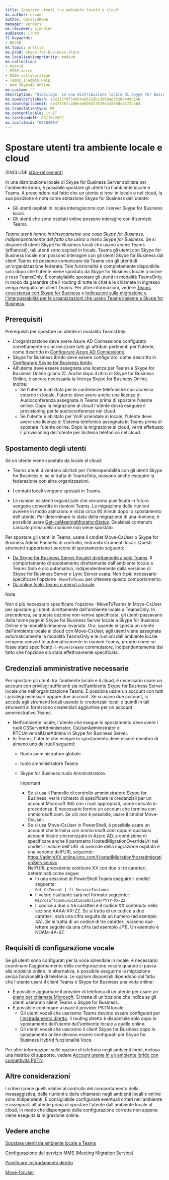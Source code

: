 ```yaml
---
title: Spostare utenti tra ambiente locale e cloud
ms.author: crowe
author: CarolynRowe
manager: serdars
ms.reviewer: bjwhalen
audience: ITPro
f1.keywords:
- NOCSH
ms.topic: article
ms.prod: skype-for-business-itpro
ms.localizationpriority: medium
ms.collection:
- Hybrid
- M365-voice
- M365-collaboration
- Teams_ITAdmin_Help
- Adm_Skype4B_Online
ms.custom: ''
description: "Riepilogo: in una distribuzione locale di Skype for Business Server abilitata per l'ambiente ibrido, è possibile spostare gli utenti tra l'ambiente locale e il cloud."
ms.openlocfilehash: 15e237fdf54854a86216bc3890ae26209449c146
ms.sourcegitcommit: d847256fca80e4e8954f767863c880dc8472ca04
ms.translationtype: MT
ms.contentlocale: it-IT
ms.lasthandoff: 05/10/2022
ms.locfileid: "65304004"
---
```

# <a name="move-users-between-on-premises-and-cloud"></a>Spostare utenti tra ambiente locale e cloud

[!INCLUDE [sfbo-retirement](../../Hub/includes/sfbo-retirement.md)]

In una distribuzione locale di Skype for Business Server abilitata per l'ambiente ibrido, è possibile spostare gli utenti tra l'ambiente locale e Teams. A prescindere dal fatto che un utente si trovi in locale o nel cloud, la sua posizione è nota come abitazione Skype for Business dell'utente:

- Gli utenti ospitati in locale interagiscono con i server Skype for Business locali.
- Gli utenti che sono ospitati online possono interagire con il servizio Teams.

*Teams utenti hanno intrinsecamente una casa Skype for Business, indipendentemente dal fatto che usino o meno Skype for Business.* Se si dispone di utenti Skype for Business locali che usano anche Teams (affiancati), tali utenti sono ospitati in locale. Teams gli utenti con Skype for Business locale non possono interagire con gli utenti Skype for Business dal client Teams né possono comunicare da Teams con gli utenti di un'organizzazione federata. Tale funzionalità è completamente disponibile solo dopo che l'utente viene spostato da Skype for Business locale a online e reso TeamsOnly. È consigliabile spostare gli utenti in modalità TeamsOnly, in modo da garantire che il routing di tutte le chat e le chiamate in ingresso venga eseguito nel client Teams. Per altre informazioni, vedere [Teams coesistenza con Skype for Business](/microsoftteams/coexistence-chat-calls-presence) e [Indicazioni sulla migrazione e l'interoperabilità per le organizzazioni che usano Teams insieme a Skype for Business](/microsoftteams/migration-interop-guidance-for-teams-with-skype).

## <a name="prerequisites"></a>Prerequisiti

Prerequisiti per spostare un utente in modalità TeamsOnly:

- L'organizzazione deve avere Azure AD Connessione configurato correttamente e sincronizzare tutti gli attributi pertinenti per l'utente, come descritto in [Configurare Azure AD Connessione](configure-azure-ad-connect.md).
- Skype for Business ibrido deve essere configurato, come descritto in [Configurare Skype for Business ibrido](configure-federation-with-skype-for-business-online.md).
- All'utente deve essere assegnata una licenza per Teams e Skype for Business Online (piano 2). Anche dopo il ritiro di Skype for Business Online, è ancora necessaria la licenza Skype for Business Online.  Inoltre:
    - Se l'utente è abilitato per le conferenze telefoniche con accesso esterno in locale, l'utente deve avere anche una licenza di Audioconferenza assegnata in Teams prima di spostare l'utente online. Dopo la migrazione al cloud l'utente dovrà eseguire il provisioning per le audioconferenze nel cloud. 
    - Se l'utente è abilitato per VoIP aziendale in locale, l'utente deve avere una licenza di Sistema telefonico assegnata in Teams prima di spostare l'utente online. Dopo la migrazione al cloud, verrà effettuato il provisioning dell'utente per Sistema telefonico nel cloud. 


## <a name="moving-users"></a>Spostamento degli utenti

Se un utente viene spostato da locale al cloud:

- Teams utenti diventano abilitati per l'interoperabilità con gli utenti Skype for Business e, se si tratta di TeamsOnly, possono anche eseguire la federazione con altre organizzazioni.

- I contatti locali vengono spostati in Teams.

- Le riunioni esistenti organizzate che verranno pianificate in futuro vengono convertite in riunioni Teams. La migrazione delle riunioni avviene in modo asincrono e inizia circa 90 minuti dopo lo spostamento dell'utente.  Per determinare lo stato della migrazione di una riunione, è possibile usare [Get-csMeetingMigrationStatus](../../SfbOnline/audio-conferencing-in-office-365/setting-up-the-meeting-migration-service-mms.md#managing-mms). Qualsiasi contenuto caricato prima della riunione non viene spostato.

Per spostare gli utenti in Teams, usare il cmdlet Move-CsUser o Skype for Business Admin Pannello di controllo, entrambi strumenti locali. Questi strumenti supportano i percorsi di spostamento seguenti:

- [Da Skype for Business Server (locale) direttamente a solo Teams](move-users-from-on-premises-to-teams.md).  Il comportamento di spostamento direttamente dall'ambiente locale a Teams Solo è ora automatico, indipendentemente dalla versione di Skype for Business Server o Lync Server usata. Non è più necessario specificare l'opzione `-MoveToTeams` per ottenere questo comportamento.  
- [Da online (solo Teams o meno) a locale](move-users-from-the-cloud-to-on-premises.md).

> [!NOTE] 
> Non è più necessario specificare l'opzione -MoveToTeams in Move-CsUser per spostare gli utenti direttamente dall'ambiente locale a TeamsOnly. In precedenza, se questa opzione non veniva specificata, gli utenti passavano dalla home page in Skype for Business Server locale a Skype for Business Online e la modalità rimaneva invariata. Ora, quando si sposta un utente dall'ambiente locale al cloud con Move-CsUser, agli utenti viene assegnata automaticamente la modalità TeamsOnly e le riunioni dall'ambiente locale vengono convertite automaticamente in riunioni Teams, proprio come se fosse stato specificato il `-MoveToTeams` commutatore, indipendentemente dal fatto che l'opzione sia stata effettivamente specificata. 
> 

## <a name="required-administrative-credentials"></a>Credenziali amministrative necessarie

Per spostare gli utenti tra l'ambiente locale e il cloud, è necessario usare un account con privilegi sufficienti sia nell'ambiente Skype for Business Server locale che nell'organizzazione Teams. È possibile usare un account con tutti i privilegi necessari oppure due account. Se si usano due account, si accede agli strumenti locali usando le credenziali locali e quindi in tali strumenti si forniscono credenziali aggiuntive per un account amministrativo Teams.  

- Nell'ambiente locale, l'utente che esegue lo spostamento deve avere i ruoli CSServerAdministrator, CsUserAdministrator e RTCUniversalUserAdmins in Skype for Business Server.
- In Teams, l'utente che esegue lo spostamento deve essere membro di almeno uno dei ruoli seguenti:
  - Ruolo amministratore globale
  - ruolo amministratore Teams
  - Skype for Business ruolo Amministratore.  

    > [!Important]
    > - Se si usa il Pannello di controllo amministratore Skype for Business, verrà richiesto di specificare le credenziali per un account Microsoft 365 con i ruoli appropriati, come indicato in precedenza. È necessario fornire un account che termina con onmicrosoft.com. Se ciò non è possibile, usare il cmdlet Move-CsUser.
    >- Se si usa Move-CsUser in PowerShell, è possibile usare un account che termina con onmicrosoft.com oppure qualsiasi account locale sincronizzato in Azure AD, a condizione di specificare anche il parametro HostedMigrationOverrideUrl nel cmdlet. Il valore dell'URL di override della migrazione ospitata è una variante dell'URL seguente: https://adminXX.online.lync.com/HostedMigration/hostedmigrationService.svc<br>Nell'URL precedente sostituire XX con due o tre caratteri, determinati come segue:
    >   - In una sessione di PowerShell Teams eseguire il cmdlet seguente:<br>`Get-CsTenant | ft ServiceInstance`
    >   - Il valore risultante sarà nel formato seguente:<br>`MicrosoftCommunicationsOnline/YYYY-XX-ZZ`
    >   - Il codice a due o tre caratteri è il codice XX contenuto nella sezione AAAA-XX-ZZ. Se si tratta di un codice a due caratteri, sarà una cifra seguita da un numero (ad esempio 4A). Se si tratta di un codice di tre caratteri, saranno due lettere seguite da una cifra (ad esempio JP1). Un esempio è NOAM-4A-S7.


## <a name="voice-configuration-requirements"></a>Requisiti di configurazione vocale

Se gli utenti sono configurati per la voce aziendale in locale, è necessario coordinare l'aggiornamento della configurazione vocale quando si passa alla modalità online. In alternativa, è possibile eseguirne la migrazione senza funzionalità di telefonia. Le opzioni disponibili dipendono dal fatto che l'utente userà il client Teams o Skype for Business una volta online:

- È possibile aggiornare il provider di telefonia di un utente per usare un [piano per chiamate Microsoft](/microsoftteams/calling-plans-for-office-365). Si tratta di un'opzione che indica se gli utenti useranno client Teams o Skype for Business.
- È possibile continuare a usare il provider PSTN locale:
  - Gli utenti vocali che useranno Teams devono essere configurati per [l'instradamento diretto](/microsoftteams/direct-routing-plan). Il routing diretto è disponibile solo dopo lo spostamento dell'utente dall'ambiente locale a quello online.
  - Gli utenti vocali che useranno il client Skype for Business dopo lo spostamento online devono essere configurati per Skype for Business Hybrid funzionalità Voce.

Per altre informazioni sulle opzioni di telefonia negli ambienti ibridi, inclusa una matrice di supporto, vedere [Account utente in un ambiente ibrido con connettività PSTN](/microsoftteams/direct-routing-user-accounts-in-a-hybrid-environment).

## <a name="other-considerations"></a>Altre considerazioni

I criteri (come quelli relativi al controllo del comportamento della messaggistica, delle riunioni e delle chiamate) negli ambienti locali e online sono indipendenti. È consigliabile configurare eventuali criteri nell'ambiente e assegnarli all'utente prima di spostare l'utente dall'ambiente locale al cloud, in modo che dispongano della configurazione corretta non appena viene eseguita la migrazione online.

## <a name="see-also"></a>Vedere anche

[Spostare utenti da ambiente locale a Teams](move-users-from-on-premises-to-teams.md)

[Configurazione del servizio MMS (Meeting Migration Service)](../../SfbOnline/audio-conferencing-in-office-365/setting-up-the-meeting-migration-service-mms.md)

[Pianificare Instradamento diretto](/microsoftteams/direct-routing-plan)

[Move-CsUser](/powershell/module/skype/move-csuser)
